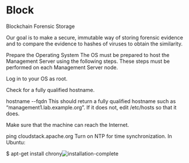# Block
Blockchain Forensic Storage

Our goal is to make a secure, immutable way of storing forensic evidence and to compare the evidence to hashes of viruses to obtain the similarity.

Prepare the Operating System
The OS must be prepared to host the Management Server using the following steps. These steps must be performed on each Management Server node.

Log in to your OS as root.

Check for a fully qualified hostname.

hostname --fqdn
This should return a fully qualified hostname such as “management1.lab.example.org”. If it does not, edit /etc/hosts so that it does.

Make sure that the machine can reach the Internet.

ping cloudstack.apache.org
Turn on NTP for time synchronization.
In Ubuntu:

$ apt-get install chrony![installation-complete](https://user-images.githubusercontent.com/106659113/220818136-7adcc23d-4b92-4c60-8f6d-15a01bece8ee.png)

